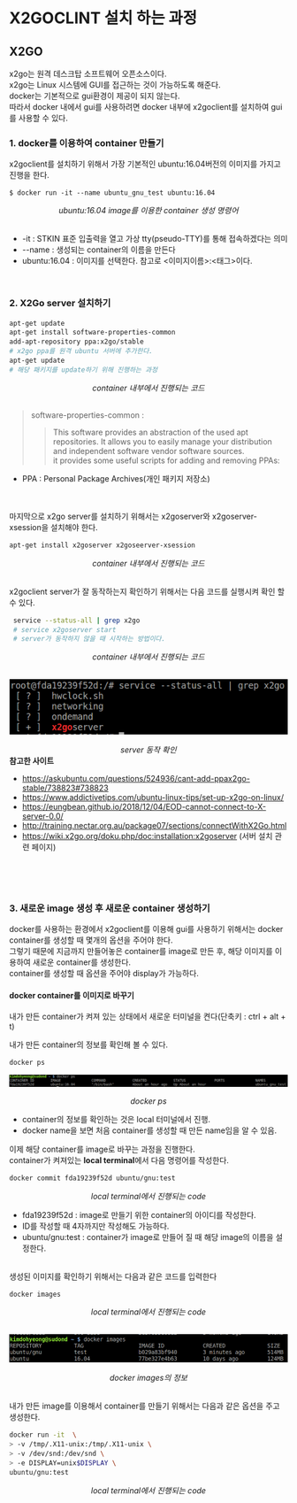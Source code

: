 # X2GOCLINT 설치 하는 과정

## X2GO
 x2go는 원격 데스크탑 소프트웨어 오픈소스이다.<br>
 x2go는 Linux 시스템에 GUI를 접근하는 것이 가능하도록 해준다.<br>
 docker는 기본적으로 gui환경이 제공이 되지 않는다.<br>
 따라서 docker 내에서 gui를 사용하려면 docker 내부에 x2goclient를 설치하여 gui를 사용할 수 있다.


 ### 1. docker를 이용하여 container 만들기

 x2goclient를 설치하기 위해서 가장 기본적인 ubuntu:16.04버전의 이미지를 가지고 진행을 한다.

 ```
 $ docker run -it --name ubuntu_gnu_test ubuntu:16.04
 ```

 *<center> ubuntu:16.04 image를 이용한 container 생성 명령어 </center>*<br>

 * -it : STKIN 표준 입출력을 열고 가상 tty(pseudo-TTY)를 통해 접속하겠다는 의미
 * --name : 생성되는 container의 이름을 만든다
 * ubuntu:16.04 : 이미지를 선택한다. 참고로 <이미지이름>:<태그>이다.

<br>

### 2. X2Go server 설치하기

```Bash
apt-get update
apt-get install software-properties-common
add-apt-repository ppa:x2go/stable
# x2go ppa를 원격 ubuntu 서버에 추가한다.
apt-get update
# 해당 패키지를 update하기 위해 진행하는 과정
```
*<center> container 내부에서 진행되는 코드 </center>*<br>

>software-properties-common : <br>
>>This software provides an abstraction of the used apt repositories. It allows you to easily manage your distribution and independent software vendor software sources.<br>
it provides some useful scripts for adding and removing PPAs:
* PPA : Personal Package Archives(개인 패키지 저장소)
  <br><br><br>

마지막으로 x2go server를 설치하기 위해서는 x2goserver와 x2goserver-xsession을 설치해야 한다.

```Bash
apt-get install x2goserver x2goseerver-xsession 
```
*<center> container 내부에서 진행되는 코드 </center>*<br>

x2goclient server가 잘 동작하는지 확인하기 위해서는 다음 코드를 실행시켜 확인 할 수 있다.

```bash
 service --status-all | grep x2go
 # service x2goserver start
 # server가 동작하지 않을 때 시작하는 방법이다.
```
*<center> container 내부에서 진행되는 코드 </center>*<br>


![x2go-server-check](img/x2go-server-check.png)
*<center> server 동작 확인 </center>*
**참고한 사이트**<br>
  
  * https://askubuntu.com/questions/524936/cant-add-ppax2go-stable/738823#738823
  * https://www.addictivetips.com/ubuntu-linux-tips/set-up-x2go-on-linux/
  * https://eungbean.github.io/2018/12/04/EOD-cannot-connect-to-X-server-0.0/
  * http://training.nectar.org.au/package07/sections/connectWithX2Go.html
  * https://wiki.x2go.org/doku.php/doc:installation:x2goserver (서버 설치 관련 페이지)

<br><br><br>
### 3. 새로운 image 생성 후 새로운 container 생성하기

docker를 사용하는 환경에서 x2goclient를 이용해 gui를 사용하기 위해서는 docker container를 생성할 때 몇개의 옵션을 주어야 한다.<br>
그렇기 때문에 지금까지 만들어놓은 container를 image로 만든 후, 해당 이미지를 이용하여 새로운 container를 생성한다.<br>
container를 생성할 때 옵션을 주어야 display가 가능하다.<br>

#### docker container를 이미지로 바꾸기

내가 만든 container가 켜져 있는 상태에서 새로운 터미널을 켠다(단축키 : ctrl + alt + t)

내가 만든 container의 정보를 확인해 볼 수 있다.
```Bash
docker ps
```
![docker_ps](img/docker_ps.png)
*<center> docker ps </center>*

* container의 정보를 확인하는 것은 local 터미널에서 진행.
* docker name을 보면 처음 container를 생성할 때 만든 name임을 알 수 있음.

이제 해당 container를 image로 바꾸는 과정을 진행한다.<br>
container가 켜져있는 **local terminal**에서 다음 명령어를 작성한다.

```bash
docker commit fda19239f52d ubuntu/gnu:test
```
*<center> local terminal에서 진행되는 code </center>*

* fda19239f52d : image로 만들기 위한 container의 아이디를 작성한다.
* ID를 작성할 때 4자까지만 작성해도 가능하다.
* ubuntu/gnu:test : container가 image로 만들어 질 때 해당 image의 이름을 설정한다.<br><br>

생성된 이미지를 확인하기 위해서는 다음과 같은 코드를 입력한다

```
docker images
```
*<center> local terminal에서 진행되는 code </center>*<br>

![docker_images](img/docker_images.png)
*<center> docker images의 정보 </center>*<br>

내가 만든 image를 이용해서 container를 만들기 위해서는 다음과 같은 옵션을 주고 생성한다.

```bash
docker run -it  \
> -v /tmp/.X11-unix:/tmp/.X11-unix \	
> -v /dev/snd:/dev/snd \
> -e DISPLAY=unix$DISPLAY \
ubuntu/gnu:test				
```
*<center> local terminal에서 진행되는 code </center>*<br>